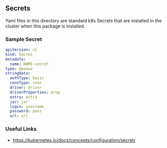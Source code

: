 ## Secrets

Yaml files in this directory are standard k8s Secrets that are installed in the cluster when 
this package is installed.

### Sample Secret

```yaml
apiVersion: v1
kind: Secret
metadata:
  name: NAME-secret
type: Opaque
stringData:
  authType: basic
  connType: conn
  driver: driver
  driverProperties: prop
  extra: extra
  jar: jar
  login: username
  password: pass
  url: url
```

### Useful Links

- https://kubernetes.io/docs/concepts/configuration/secret/
